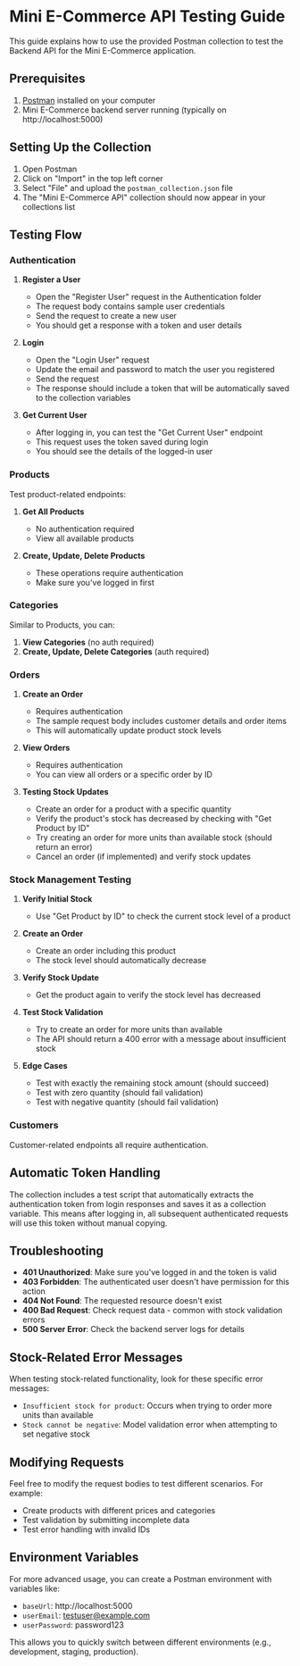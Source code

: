 # Mini E-Commerce API Testing Guide

This guide explains how to use the provided Postman collection to test the Backend API for the Mini E-Commerce application.

## Prerequisites

1. [Postman](https://www.postman.com/downloads/) installed on your computer
2. Mini E-Commerce backend server running (typically on http://localhost:5000)

## Setting Up the Collection

1. Open Postman
2. Click on "Import" in the top left corner
3. Select "File" and upload the `postman_collection.json` file
4. The "Mini E-Commerce API" collection should now appear in your collections list

## Testing Flow

### Authentication

1. **Register a User**

    - Open the "Register User" request in the Authentication folder
    - The request body contains sample user credentials
    - Send the request to create a new user
    - You should get a response with a token and user details

2. **Login**

    - Open the "Login User" request
    - Update the email and password to match the user you registered
    - Send the request
    - The response should include a token that will be automatically saved to the collection variables

3. **Get Current User**
    - After logging in, you can test the "Get Current User" endpoint
    - This request uses the token saved during login
    - You should see the details of the logged-in user

### Products

Test product-related endpoints:

1. **Get All Products**

    - No authentication required
    - View all available products

2. **Create, Update, Delete Products**
    - These operations require authentication
    - Make sure you've logged in first

### Categories

Similar to Products, you can:

1. **View Categories** (no auth required)
2. **Create, Update, Delete Categories** (auth required)

### Orders

1. **Create an Order**

    - Requires authentication
    - The sample request body includes customer details and order items
    - This will automatically update product stock levels

2. **View Orders**

    - Requires authentication
    - You can view all orders or a specific order by ID

3. **Testing Stock Updates**
    - Create an order for a product with a specific quantity
    - Verify the product's stock has decreased by checking with "Get Product by ID"
    - Try creating an order for more units than available stock (should return an error)
    - Cancel an order (if implemented) and verify stock updates

### Stock Management Testing

1. **Verify Initial Stock**

    - Use "Get Product by ID" to check the current stock level of a product

2. **Create an Order**

    - Create an order including this product
    - The stock level should automatically decrease

3. **Verify Stock Update**

    - Get the product again to verify the stock level has decreased

4. **Test Stock Validation**

    - Try to create an order for more units than available
    - The API should return a 400 error with a message about insufficient stock

5. **Edge Cases**
    - Test with exactly the remaining stock amount (should succeed)
    - Test with zero quantity (should fail validation)
    - Test with negative quantity (should fail validation)

### Customers

Customer-related endpoints all require authentication.

## Automatic Token Handling

The collection includes a test script that automatically extracts the authentication token from login responses and saves it as a collection variable. This means after logging in, all subsequent authenticated requests will use this token without manual copying.

## Troubleshooting

-   **401 Unauthorized**: Make sure you've logged in and the token is valid
-   **403 Forbidden**: The authenticated user doesn't have permission for this action
-   **404 Not Found**: The requested resource doesn't exist
-   **400 Bad Request**: Check request data - common with stock validation errors
-   **500 Server Error**: Check the backend server logs for details

## Stock-Related Error Messages

When testing stock-related functionality, look for these specific error messages:

-   `Insufficient stock for product`: Occurs when trying to order more units than available
-   `Stock cannot be negative`: Model validation error when attempting to set negative stock

## Modifying Requests

Feel free to modify the request bodies to test different scenarios. For example:

-   Create products with different prices and categories
-   Test validation by submitting incomplete data
-   Test error handling with invalid IDs

## Environment Variables

For more advanced usage, you can create a Postman environment with variables like:

-   `baseUrl`: http://localhost:5000
-   `userEmail`: testuser@example.com
-   `userPassword`: password123

This allows you to quickly switch between different environments (e.g., development, staging, production).
